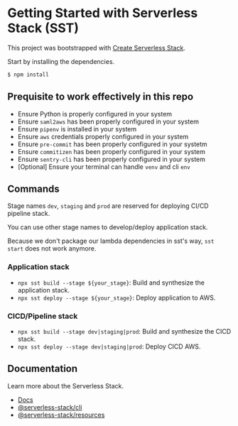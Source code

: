 # Getting Started with Serverless Stack (SST)



This project was bootstrapped with [Create Serverless Stack](https://docs.serverless-stack.com/packages/create-serverless-stack).

Start by installing the dependencies.

```bash
$ npm install
```

## Prequisite to work effectively in this repo
- Ensure Python is properly configured in your system
- Ensure `saml2aws` has been properly configured in your system
- Ensure `pipenv` is installed in your system
- Ensure `aws` credentials properly configured in your system
- Ensure `pre-commit` has been properly configured in your systetm
- Ensure `commitizen` has been properly configured in your system
- Ensure `sentry-cli` has been properly configured in your system
- [Optional] Ensure your terminal can handle `venv` and cli `env`

## Commands


Stage names `dev`, `staging` and `prod` are reserved for deploying CI/CD pipeline stack.

You can use other stage names to develop/deploy application stack.

Because we don't package our lambda dependencies in sst's way, `sst start` does not work anymore.

### Application stack
* `npx sst build --stage ${your_stage}`: Build and synthesize the application stack.
* `npx sst deploy --stage ${your_stage}`: Deploy application to AWS.

### CICD/Pipeline stack
* `npx sst build --stage dev|staging|prod`: Build and synthesize the CICD stack.
* `npx sst deploy --stage dev|staging|prod`: Deploy CICD AWS.



## Documentation

Learn more about the Serverless Stack.

- [Docs](https://docs.serverless-stack.com)
- [@serverless-stack/cli](https://docs.serverless-stack.com/packages/cli)
- [@serverless-stack/resources](https://docs.serverless-stack.com/packages/resources)

